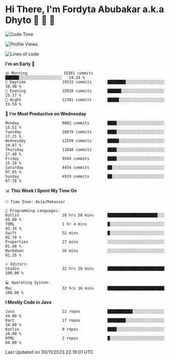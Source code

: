 # Hi There, I'm Fordyta Abubakar a.k.a Dhyto 👋 👋 👋 

<!--
**DhytoDev/dhytodev** is a ✨ _special_ ✨ repository because its `README.md` (this file) appears on your GitHub profile.

Here are some ideas to get you started:

- 🔭 I’m currently working on ...
- 🌱 I’m currently learning ...
- 👯 I’m looking to collaborate on ...
- 🤔 I’m looking for help with ...
- 💬 Ask me about ...
- 📫 How to reach me: ...
- 😄 Pronouns: ...
- ⚡ Fun fact: ...
-->

<!--START_SECTION:waka-->
![Code Time](http://img.shields.io/badge/Code%20Time-2%2C178%20hrs%2019%20mins-blue)

![Profile Views](http://img.shields.io/badge/Profile%20Views-3-blue)

![Lines of code](https://img.shields.io/badge/From%20Hello%20World%20I%27ve%20Written-7.9%20million%20lines%20of%20code-blue)

**I'm an Early 🐤** 

```text
🌞 Morning                15381 commits       ██████░░░░░░░░░░░░░░░░░░░   24.34 % 
🌆 Daytime                19533 commits       ████████░░░░░░░░░░░░░░░░░   30.90 % 
🌃 Evening                15910 commits       ██████░░░░░░░░░░░░░░░░░░░   25.17 % 
🌙 Night                  12381 commits       █████░░░░░░░░░░░░░░░░░░░░   19.59 % 
```
📅 **I'm Most Productive on Wednesday** 

```text
Monday                   9802 commits        ████░░░░░░░░░░░░░░░░░░░░░   15.51 % 
Tuesday                  10879 commits       ████░░░░░░░░░░░░░░░░░░░░░   17.21 % 
Wednesday                12559 commits       █████░░░░░░░░░░░░░░░░░░░░   19.87 % 
Thursday                 11048 commits       ████░░░░░░░░░░░░░░░░░░░░░   17.48 % 
Friday                   9544 commits        ████░░░░░░░░░░░░░░░░░░░░░   15.10 % 
Saturday                 4454 commits        ██░░░░░░░░░░░░░░░░░░░░░░░   07.05 % 
Sunday                   4919 commits        ██░░░░░░░░░░░░░░░░░░░░░░░   07.78 % 
```


📊 **This Week I Spent My Time On** 

```text
🕑︎ Time Zone: Asia/Makassar

💬 Programming Languages: 
Kotlin                   28 hrs 58 mins      ██████████████████████░░░   89.80 % 
TOML                     1 hr 4 mins         █░░░░░░░░░░░░░░░░░░░░░░░░   03.34 % 
Swift                    52 mins             █░░░░░░░░░░░░░░░░░░░░░░░░   02.70 % 
Properties               27 mins             ░░░░░░░░░░░░░░░░░░░░░░░░░   01.40 % 
Markdown                 26 mins             ░░░░░░░░░░░░░░░░░░░░░░░░░   01.35 % 

🔥 Editors: 
Studio                   32 hrs 16 mins      █████████████████████████   100.00 % 

💻 Operating System: 
Mac                      32 hrs 16 mins      █████████████████████████   100.00 % 
```

**I Mostly Code in Java** 

```text
Java                     22 repos            ███████████░░░░░░░░░░░░░░   44.00 % 
Dart                     17 repos            ████████░░░░░░░░░░░░░░░░░   34.00 % 
Kotlin                   9 repos             ████░░░░░░░░░░░░░░░░░░░░░   18.00 % 
HTML                     2 repos             █░░░░░░░░░░░░░░░░░░░░░░░░   04.00 % 
```




 Last Updated on 30/11/2023 22:19:01 UTC
<!--END_SECTION:waka-->
